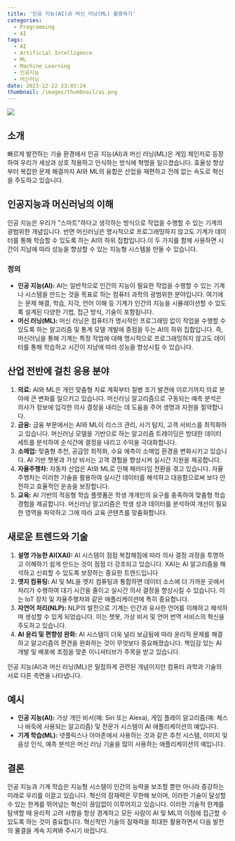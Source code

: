 ```yaml
---
title: '인공 지능(AI)과 머신 러닝(ML) 활용하기'
categories:
  - Programming
  - AI
tags:
  - AI
  - Artificial Intelligence
  - ML
  - Machine Learning
  - 인공지능
  - 머신러닝
date: 2023-12-22 23:03:24
thumbnail: /images/thumbnail/ai.png
---
```


![](/images/header/ai-3.png)

## 소개

빠르게 발전하는 기술 환경에서 인공 지능(AI)과 머신 러닝(ML)은 게임 체인저로 등장하여 우리가 세상과 상호 작용하고 인식하는 방식에 혁명을 일으켰습니다. 효율성 향상부터 복잡한 문제 해결까지 AI와 ML의 융합은 산업을 재편하고 전례 없는 속도로 혁신을 주도하고 있습니다.

## 인공지능과 머신러닝의 이해

인공 지능은 우리가 "스마트"하다고 생각하는 방식으로 작업을 수행할 수 있는 기계의 광범위한 개념입니다. 반면 머신러닝은 명시적으로 프로그래밍하지 않고도 기계가 데이터를 통해 학습할 수 있도록 하는 AI의 하위 집합입니다.이 두 가지를 함께 사용하면 시간이 지남에 따라 성능을 향상할 수 있는 지능형 시스템을 만들 수 있습니다.

### 정의

- **인공 지능(AI):** AI는 일반적으로 인간의 지능이 필요한 작업을 수행할 수 있는 기계나 시스템을 만드는 것을 목표로 하는 컴퓨터 과학의 광범위한 분야입니다. 여기에는 문제 해결, 학습, 지각, 언어 이해 등 기계가 인간의 지능을 시뮬레이션할 수 있도록 설계된 다양한 기법, 접근 방식, 기술이 포함됩니다.
  <br/>
- **머신 러닝(ML):** 머신 러닝은 컴퓨터가 명시적인 프로그래밍 없이 작업을 수행할 수 있도록 하는 알고리즘 및 통계 모델 개발에 중점을 두는 AI의 하위 집합입니다. 즉, 머신러닝을 통해 기계는 특정 작업에 대해 명시적으로 프로그래밍하지 않고도 데이터를 통해 학습하고 시간이 지남에 따라 성능을 향상시킬 수 있습니다.

## 산업 전반에 걸친 응용 분야

1. **의료:** AI와 ML은 개인 맞춤형 치료 계획부터 질병 조기 발견에 이르기까지 의료 분야에 큰 변화를 일으키고 있습니다. 머신러닝 알고리즘으로 구동되는 예측 분석은 의사가 정보에 입각한 의사 결정을 내리는 데 도움을 주어 생명과 자원을 절약합니다.
   <br/>
2. **금융:** 금융 부문에서는 AI와 ML이 리스크 관리, 사기 탐지, 고객 서비스를 최적화하고 있습니다. 머신러닝 모델을 기반으로 하는 알고리즘 트레이딩은 방대한 데이터 세트를 분석하여 순식간에 결정을 내리고 수익을 극대화합니다.
   <br/>
3. **소매업:** 맞춤형 추천, 공급망 최적화, 수요 예측이 소매업 환경을 변화시키고 있습니다. AI 기반 챗봇과 가상 비서는 고객 경험을 향상시켜 실시간 지원을 제공합니다.
   <br/>
4. **자율주행차:** 자동차 산업은 AI와 ML로 인해 패러다임 전환을 겪고 있습니다. 자율주행차는 이러한 기술을 활용하여 실시간 데이터를 해석하고 대응함으로써 보다 안전하고 효율적인 운송을 보장합니다.
   <br/>
5. **교육:** AI 기반의 적응형 학습 플랫폼은 학생 개개인의 요구를 충족하여 맞춤형 학습 경험을 제공합니다. 머신러닝 알고리즘은 학생 성과 데이터를 분석하여 개선이 필요한 영역을 파악하고 그에 따라 교육 콘텐츠를 맞춤화합니다.

## 새로운 트렌드와 기술

1. **설명 가능한 AI(XAI):** AI 시스템이 점점 복잡해짐에 따라 의사 결정 과정을 투명하고 이해하기 쉽게 만드는 것이 점점 더 강조되고 있습니다. XAI는 AI 알고리즘을 해석하고 신뢰할 수 있도록 보장하는 중요한 트렌드입니다
   <br/>
2. **엣지 컴퓨팅:** AI 및 ML을 엣지 컴퓨팅과 통합하면 데이터 소스에 더 가까운 곳에서 처리가 수행하여 대기 시간을 줄이고 실시간 의사 결정을 향상시킬 수 있습니다. 이는 IoT 장치 및 자율주행차와 같은 애플리케이션에 특히 중요합니다.
   <br/>
3. **자연어 처리(NLP):** NLP의 발전으로 기계는 인간과 유사한 언어를 이해하고 해석하며 생성할 수 있게 되었습니다. 이는 챗봇, 가상 비서 및 언어 번역 서비스의 혁신을 주도하고 있습니다.
   <br/>
4. **AI 윤리 및 편향성 완화:** AI 시스템이 더욱 널리 보급됨에 따라 윤리적 문제를 해결하고 알고리즘의 편견을 완화하는 것이 무엇보다 중요해졌습니다. 책임감 있는 AI 개발 및 배포에 초점을 맞춘 이니셔티브가 주목을 받고 있습니다.

인공 지능(AI)과 머신 러닝(ML)은 밀접하게 관련된 개념이지만 컴퓨터 과학과 기술의 서로 다른 측면을 나타냅니다.

## 예시

- **인공 지능(AI):** 가상 개인 비서(예: Siri 또는 Alexa), 게임 플레이 알고리즘(예: 체스나 바둑에 사용되는 알고리즘) 및 전문가 시스템이 AI 애플리케이션의 예입니다.
  <br/>
- **기계 학습(ML):** 넷플릭스나 아마존에서 사용하는 것과 같은 추천 시스템, 이미지 및 음성 인식, 예측 분석은 머신 러닝 기술을 많이 사용하는 애플리케이션의 예입니다.

## 결론

인공 지능과 기계 학습은 지능형 시스템이 인간의 능력을 보조할 뿐만 아니라 증강하는 미래로 우리를 이끌고 있습니다. 혁신의 잠재력은 무한해 보이며, 이러한 기술이 달성할 수 있는 한계를 뛰어넘는 혁신이 끊임없이 이루어지고 있습니다. 이러한 기술적 한계를 탐색할 때 윤리적 고려 사항을 항상 경계하고 모든 사람이 AI 및 ML의 이점에 접근할 수 있도록 하는 것이 중요합니다. 혁신적인 기술의 잠재력을 최대한 활용하면서 다음 발전의 물결을 계속 지켜봐 주시기 바랍니다.
